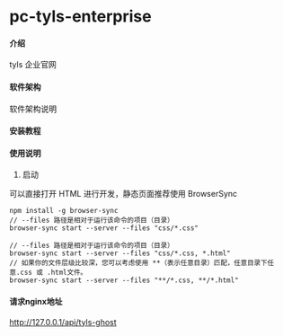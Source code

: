 <!--
 * @Author: yangyao
 * @Date: 2019-09-16 09:09:20
 * @LastEditors  : yangyao
 * @LastEditTime : 2020-03-14 22:47:52
 * @Description: 文件描述
 -->
# pc-tyls-enterprise

#### 介绍

tyls 企业官网

#### 软件架构

软件架构说明

#### 安装教程

#### 使用说明

1. 启动

可以直接打开 HTML 进行开发，静态页面推荐使用 BrowserSync

```
npm install -g browser-sync
// --files 路径是相对于运行该命令的项目（目录）
browser-sync start --server --files "css/*.css"

// --files 路径是相对于运行该命令的项目（目录）
browser-sync start --server --files "css/*.css, *.html"
// 如果你的文件层级比较深，您可以考虑使用 **（表示任意目录）匹配，任意目录下任意.css 或 .html文件。
browser-sync start --server --files "**/*.css, **/*.html"
```

#### 请求nginx地址
http://127.0.0.1/api/tyls-ghost


